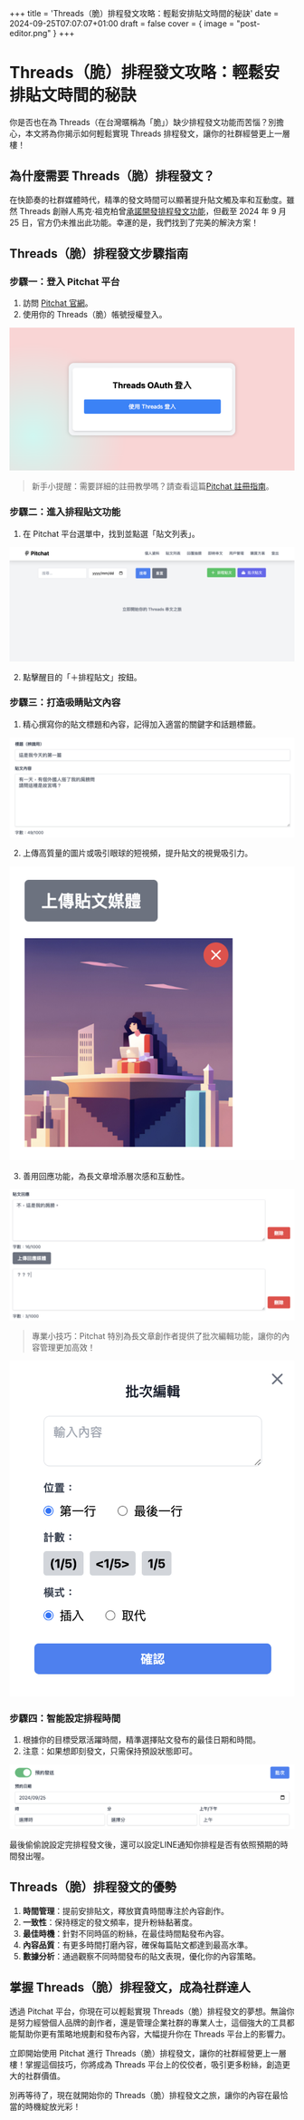 +++
title = 'Threads（脆）排程發文攻略：輕鬆安排貼文時間的秘訣'
date = 2024-09-25T07:07:07+01:00
draft = false
cover = { image = "post-editor.png" }
+++
# Threads（脆）排程發文攻略：輕鬆安排貼文時間的秘訣

你是否也在為 Threads（在台灣暱稱為「脆」）缺少排程發文功能而苦惱？別擔心，本文將為你揭示如何輕鬆實現 Threads 排程發文，讓你的社群經營更上一層樓！

## 為什麼需要 Threads（脆）排程發文？

在快節奏的社群媒體時代，精準的發文時間可以顯著提升貼文觸及率和互動度。雖然 Threads 創辦人馬克·祖克柏曾[承諾開發排程發文功能](https://www.threads.net/@zuck/post/C-srcchPpp7)，但截至 2024 年 9 月 25 日，官方仍未推出此功能。幸運的是，我們找到了完美的解決方案！

## Threads（脆）排程發文步驟指南

### 步驟一：登入 Pitchat 平台

1. 訪問 [Pitchat 官網](https://pitchat.co)。
2. 使用你的 Threads（脆）帳號授權登入。

![Threads（脆）授權登入 Pitchat](register2.png)

> 新手小提醒：需要詳細的註冊教學嗎？請查看這篇[Pitchat 註冊指南](https://blog.pitchat.co/posts/how-to-register-pithcat/)。

### 步驟二：進入排程貼文功能

1. 在 Pitchat 平台選單中，找到並點選「貼文列表」。

![Threads（脆）排程貼文列表](posts.png)

2. 點擊醒目的「＋排程貼文」按鈕。

### 步驟三：打造吸睛貼文內容

1. 精心撰寫你的貼文標題和內容，記得加入適當的關鍵字和話題標籤。

![Threads（脆）貼文編輯器 - 文字內容](content.png)

2. 上傳高質量的圖片或吸引眼球的短視頻，提升貼文的視覺吸引力。

![Threads（脆）貼文編輯器 - 媒體上傳](upload.png)

3. 善用回應功能，為長文章增添層次感和互動性。

![Threads（脆）貼文編輯器 - 回應功能](replies.png)

> 專業小技巧：Pitchat 特別為長文章創作者提供了批次編輯功能，讓你的內容管理更加高效！

![Threads（脆）貼文編輯器 - 批次編輯](batch-editor.png)

### 步驟四：智能設定排程時間

1. 根據你的目標受眾活躍時間，精準選擇貼文發布的最佳日期和時間。
2. 注意：如果想即刻發文，只需保持預設狀態即可。

![Threads（脆）貼文編輯器 - 排程時間設定](scheduled.png)

最後偷偷說設定完排程發文後，還可以設定LINE通知你排程是否有依照預期的時間發出喔。

## Threads（脆）排程發文的優勢

1. **時間管理**：提前安排貼文，釋放寶貴時間專注於內容創作。
2. **一致性**：保持穩定的發文頻率，提升粉絲黏著度。
3. **最佳時機**：針對不同時區的粉絲，在最佳時間點發布內容。
4. **內容品質**：有更多時間打磨內容，確保每篇貼文都達到最高水準。
5. **數據分析**：通過觀察不同時間發布的貼文表現，優化你的內容策略。

## 掌握 Threads（脆）排程發文，成為社群達人

透過 Pitchat 平台，你現在可以輕鬆實現 Threads（脆）排程發文的夢想。無論你是努力經營個人品牌的創作者，還是管理企業社群的專業人士，這個強大的工具都能幫助你更有策略地規劃和發布內容，大幅提升你在 Threads 平台上的影響力。

立即開始使用 Pitchat 進行 Threads（脆）排程發文，讓你的社群經營更上一層樓！掌握這個技巧，你將成為 Threads 平台上的佼佼者，吸引更多粉絲，創造更大的社群價值。

別再等待了，現在就開始你的 Threads（脆）排程發文之旅，讓你的內容在最恰當的時機綻放光彩！